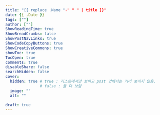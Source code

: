 ```yaml
---
title: "{{ replace .Name "-" " " | title }}"
date: {{ .Date }}
tags: [""]
author: [""]
ShowReadingTime: true
ShowBreadCrumbs: false
ShowPostNavLinks: true
ShowCodeCopyButtons: true
ShowCreativeCommons: true
showToc: true
TocOpen: true
comments: true
disableShare: false
searchHidden: false
cover:
  hidden: true # true : 리스트에서만 보이고 post 안에서는 커버 보이지 않음. 
               # false : 둘 다 보임
  image: ""
  alt: ""

draft: true
---
```


